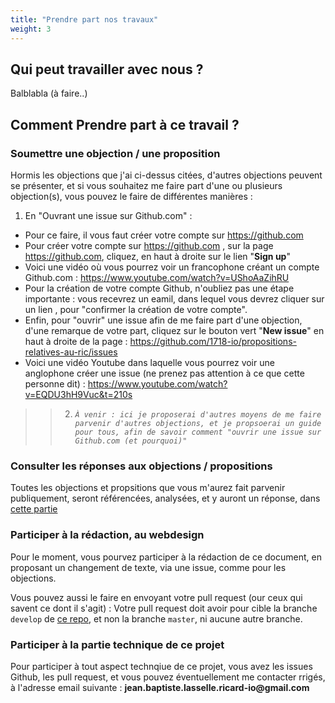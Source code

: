 ```yaml
---
title: "Prendre part nos travaux"
weight: 3
---
```


## Qui peut travailler avec nous ?

Balblabla (à faire..)


## Comment Prendre part à ce travail ?

### Soumettre une objection / une proposition

Hormis les objections que j'ai ci-dessus citées, d'autres objections peuvent se présenter, et si vous souhaitez me faire part d'une ou plusieurs objection(s), vous pouvez le faire de différentes manières :

1. En "Ouvrant une issue sur Github.com" :
  * Pour ce faire, il vous faut créer votre compte sur https://github.com
  * Pour créer votre compte sur https://github.com , sur la page https://github.com, cliquez, en haut à droite sur le lien "**Sign up**"
  * Voici une vidéo où vous pourrez voir un francophone créant un compte Github.com : https://www.youtube.com/watch?v=UShoAaZihRU
  * Pour la création de votre compte Github, n'oubliez pas une étape importante : vous recevrez un eamil, dans lequel vous devrez cliquer sur un lien , pour "confirmer la création de votre compte".
  * Enfin, pour "ouvrir" une issue afin de me faire part d'une objection, d'une remarque de votre part, cliquez sur le bouton vert "**New issue**" en haut à droite de la page : https://github.com/1718-io/propositions-relatives-au-ric/issues
  * Voici une vidéo Youtube dans laquelle vous pourrez voir une anglophone créer une issue (ne prenez pas attention à ce que cette personne dit) : https://www.youtube.com/watch?v=EQDU3hH9Vuc&t=210s

>
> > 2. _`À venir : ici je proposerai d'autres moyens de me faire parvenir d'autres objections, et je propsoerai un guide pour tous, afin de savoir comment "ouvrir une issue sur Github.com (et pourquoi)"`_
>

### Consulter les réponses aux objections / propositions

Toutes les objections et propsitions que vous m'aurez fait parvenir publiquement, seront référencées, analysées, et y auront un réponse, dans [cette partie](/docs/le-ric-kezako)

### Participer à la rédaction, au webdesign

Pour le moment, vous pourvez participer à la rédaction de ce document, en proposant un changement de texte, via une issue, comme pour les objections.

Vous pouvez aussi le faire en envoyant votre pull request (our ceux qui savent ce dont il s'agit) : Votre pull request doit avoir pour cible la branche `develop` de [ce repo](https://github.com/1718-io/propositions-relatives-au-ric), et non la branche `master`, ni aucune autre branche.

### Participer à la partie technique de ce projet

Pour participer à tout aspect technqiue de ce projet, vous avez les issues Github, les pull request, et vous pouvez éventuellement me contacter rrigés, à l'adresse email suivante : __jean.baptiste.lasselle.ricard-io@gmail.com__

